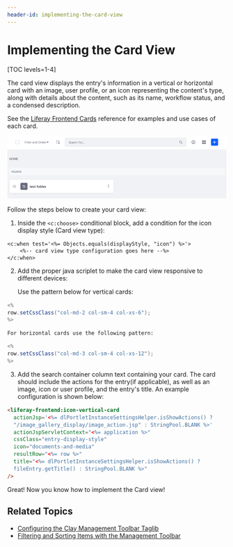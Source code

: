 ```yaml
---
header-id: implementing-the-card-view
---
```


# Implementing the Card View

[TOC levels=1-4]

The card view displays the entry's information in a vertical or horizontal card 
with an image, user profile, or an icon representing the content's type, along 
with details about the content, such as its name, workflow status, and a 
condensed description.

See the 
[Liferay Frontend Cards](/docs/7-2/reference/-/knowledge_base/r/liferay-front-end-cards) 
reference for examples and use cases of each card. 

![Figure 1: The Management Toolbar's card view gives a quick summary of the content's description and status.](../../../../../images/clay-taglib-management-toolbar-view-type-card.png)

Follow the steps below to create your card view:

1.  Inside the `<c:choose>` conditional block, add a condition for the icon 
    display style (Card view type):
    
```markup
<c:when test='<%= Objects.equals(displayStyle, "icon") %>'>
    <%-- card view type configuration goes here --%>
</c:when>
```

2.  Add the proper java scriplet to make the card view responsive to different 
    devices:

    Use the pattern below for vertical cards:

```java
<%
row.setCssClass("col-md-2 col-sm-4 col-xs-6");
%>
```
    For horizontal cards use the following pattern:

```java  
<%
row.setCssClass("col-md-3 col-sm-4 col-xs-12");
%>
```

3.  Add the search container column text containing your card. The card should 
    include the actions for the entry(if applicable), as well as an image, icon 
    or user profile, and the entry's title. An example configuration is shown 
    below:

```html
<liferay-frontend:icon-vertical-card
  actionJsp='<%= dlPortletInstanceSettingsHelper.isShowActions() ? 
  "/image_gallery_display/image_action.jsp" : StringPool.BLANK %>'
  actionJspServletContext="<%= application %>"
  cssClass="entry-display-style"
  icon="documents-and-media"
  resultRow="<%= row %>"
  title="<%= dlPortletInstanceSettingsHelper.isShowActions() ? 
  fileEntry.getTitle() : StringPool.BLANK %>"
/>
```

Great! Now you know how to implement the Card view! 

## Related Topics

- [Configuring the Clay Management Toolbar Taglib](/docs/7-2/reference/-/knowledge_base/r/clay-management-toolbar)
- [Filtering and Sorting Items with the Management Toolbar](/docs/7-2/frameworks/-/knowledge_base/f/filtering-and-sorting-items-with-the-management-toolbar)
